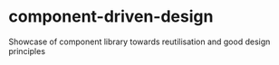 # component-driven-design
Showcase of component library towards reutilisation and good design principles
